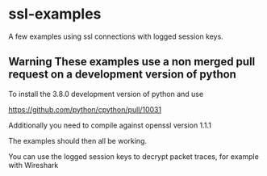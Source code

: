# ssl-examples
A few examples using ssl connections with logged session keys.

## Warning These examples use a non merged pull request on a development version of python

To install the 3.8.0 development version of python and use

https://github.com/python/cpython/pull/10031

Additionally you need to compile against openssl version 1.1.1

The examples should then all be working.

You can use the logged session keys to decrypt packet traces, for example with Wireshark
